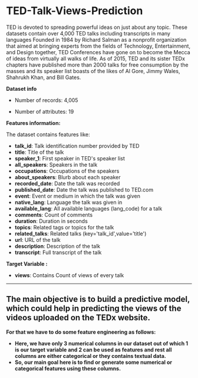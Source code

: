 # **TED-Talk-Views-Prediction**
TED is devoted to spreading powerful ideas on just about any topic. These datasets contain over 4,000 TED talks including transcripts in many languages Founded in 1984 by Richard Salman as a nonprofit organization that aimed at bringing experts from the fields of Technology, Entertainment, and Design together, TED Conferences have gone on to become the Mecca of ideas from virtually all walks of life. As of 2015, TED and its sister TEDx chapters have published more than 2000 talks for free consumption by the masses and its speaker list boasts of the likes of Al Gore, Jimmy Wales, Shahrukh Khan, and Bill Gates.

**Dataset info**

* Number of records: 4,005

* Number of attributes: 19

**Features information:**

The dataset contains features like:
* **talk_id**: Talk identification number provided by TED
* **title**: Title of the talk
* **speaker_1**: First speaker in TED's speaker list
* **all_speakers**: Speakers in the talk
* **occupations**: Occupations of the speakers
* **about_speakers**: Blurb about each speaker
* **recorded_date**: Date the talk was recorded
* **published_date**: Date the talk was published to TED.com
* **event**: Event or medium in which the talk was given
* **native_lang**: Language the talk was given in
* **available_lang**: All available languages (lang_code) for a talk
* **comments**: Count of comments
* **duration**: Duration in seconds
* **topics**: Related tags or topics for the talk
* **related_talks**: Related talks (key='talk_id',value='title')
* **url**: URL of the talk
* **description**: Description of the talk
* **transcript**: Full transcript of the talk
 
 **Target Variable :** 
 * **views**: Contains Count of views of every talk
---
**The main objective is to build a predictive model, which could help in predicting the views of the videos uploaded on the TEDx website.**
---
**For that we have to do some feature engineering as follows:**
* **Here, we have only 3 numerical columns in our dataset out of which 1 is our target variable and 2 can be used as features and rest all columns are either categorical or they contains textual data.**
* **So, our main goal here is to find or generate some numerical or categorical features using these columns.**
